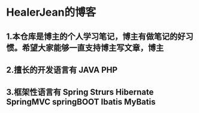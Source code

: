 # HealerJean的博客
## 1.本仓库是博主的个人学习笔记，博主有做笔记的好习惯。希望大家能够一直支持博主写文章，博主 
## 2.擅长的开发语言有 JAVA PHP 
## 3.框架性语言有 Spring Strurs Hibernate SpringMVC springBOOT Ibatis MyBatis 
